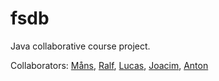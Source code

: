 # fsdb

Java collaborative course project.

Collaborators: [Måns](https://github.com/lem-n), [Ralf](https://github.com/codeItRalf), [Lucas](https://github.com/Lukasinnovation), [Joacim](https://github.com/nekcoj), [Anton](https://github.com/antonohlin)
